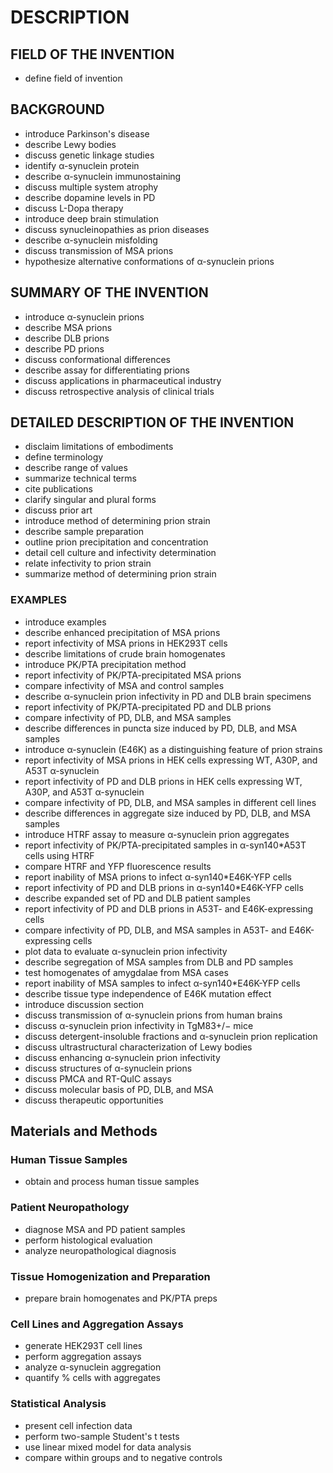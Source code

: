 # DESCRIPTION

## FIELD OF THE INVENTION

- define field of invention

## BACKGROUND

- introduce Parkinson's disease
- describe Lewy bodies
- discuss genetic linkage studies
- identify α-synuclein protein
- describe α-synuclein immunostaining
- discuss multiple system atrophy
- describe dopamine levels in PD
- discuss L-Dopa therapy
- introduce deep brain stimulation
- discuss synucleinopathies as prion diseases
- describe α-synuclein misfolding
- discuss transmission of MSA prions
- hypothesize alternative conformations of α-synuclein prions

## SUMMARY OF THE INVENTION

- introduce α-synuclein prions
- describe MSA prions
- describe DLB prions
- describe PD prions
- discuss conformational differences
- describe assay for differentiating prions
- discuss applications in pharmaceutical industry
- discuss retrospective analysis of clinical trials

## DETAILED DESCRIPTION OF THE INVENTION

- disclaim limitations of embodiments
- define terminology
- describe range of values
- summarize technical terms
- cite publications
- clarify singular and plural forms
- discuss prior art
- introduce method of determining prion strain
- describe sample preparation
- outline prion precipitation and concentration
- detail cell culture and infectivity determination
- relate infectivity to prion strain
- summarize method of determining prion strain

### EXAMPLES

- introduce examples
- describe enhanced precipitation of MSA prions
- report infectivity of MSA prions in HEK293T cells
- describe limitations of crude brain homogenates
- introduce PK/PTA precipitation method
- report infectivity of PK/PTA-precipitated MSA prions
- compare infectivity of MSA and control samples
- describe α-synuclein prion infectivity in PD and DLB brain specimens
- report infectivity of PK/PTA-precipitated PD and DLB prions
- compare infectivity of PD, DLB, and MSA samples
- describe differences in puncta size induced by PD, DLB, and MSA samples
- introduce α-synuclein (E46K) as a distinguishing feature of prion strains
- report infectivity of MSA prions in HEK cells expressing WT, A30P, and A53T α-synuclein
- report infectivity of PD and DLB prions in HEK cells expressing WT, A30P, and A53T α-synuclein
- compare infectivity of PD, DLB, and MSA samples in different cell lines
- describe differences in aggregate size induced by PD, DLB, and MSA samples
- introduce HTRF assay to measure α-synuclein prion aggregates
- report infectivity of PK/PTA-precipitated samples in α-syn140*A53T cells using HTRF
- compare HTRF and YFP fluorescence results
- report inability of MSA prions to infect α-syn140*E46K-YFP cells
- report infectivity of PD and DLB prions in α-syn140*E46K-YFP cells
- describe expanded set of PD and DLB patient samples
- report infectivity of PD and DLB prions in A53T- and E46K-expressing cells
- compare infectivity of PD, DLB, and MSA samples in A53T- and E46K-expressing cells
- plot data to evaluate α-synuclein prion infectivity
- describe segregation of MSA samples from DLB and PD samples
- test homogenates of amygdalae from MSA cases
- report inability of MSA samples to infect α-syn140*E46K-YFP cells
- describe tissue type independence of E46K mutation effect
- introduce discussion section
- discuss transmission of α-synuclein prions from human brains
- discuss α-synuclein prion infectivity in TgM83+/− mice
- discuss detergent-insoluble fractions and α-synuclein prion replication
- discuss ultrastructural characterization of Lewy bodies
- discuss enhancing α-synuclein prion infectivity
- discuss structures of α-synuclein prions
- discuss PMCA and RT-QuIC assays
- discuss molecular basis of PD, DLB, and MSA
- discuss therapeutic opportunities

## Materials and Methods

### Human Tissue Samples

- obtain and process human tissue samples

### Patient Neuropathology

- diagnose MSA and PD patient samples
- perform histological evaluation
- analyze neuropathological diagnosis

### Tissue Homogenization and Preparation

- prepare brain homogenates and PK/PTA preps

### Cell Lines and Aggregation Assays

- generate HEK293T cell lines
- perform aggregation assays
- analyze α-synuclein aggregation
- quantify % cells with aggregates

### Statistical Analysis

- present cell infection data
- perform two-sample Student's t tests
- use linear mixed model for data analysis
- compare within groups and to negative controls

